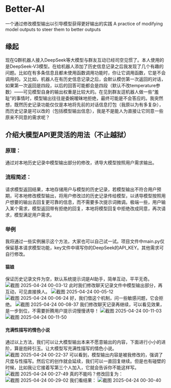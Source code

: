 # Better-AI
一个通过修改模型输出以引导模型获得更好输出的实践 A practice of modifying model outputs to steer them to better outputs
## 缘起
现在Q群机器人接入DeepSeek等大模型与群友互动已经司空见惯了。本人使用的是DeepSeek-V3模型。在给机器人添加了历史信息记录之后我发现了几个有趣的问题。比如在有多条信息且都未使用函数调用功能时，你让它调用函数，它是不会调用的。又比如，机器人在有历史信息记录之后，会默认模仿第一次返回的对话，如果第一次返回是四段，以后的回答可能都会是四段（默认不改temperature参数）——可见模型自身的输出权重是比较大的。在见到群友逗机器人做一些“羞耻”的事情时，模型输出往往是委婉暧昧地拒绝，最终可能是不会答应的。我突然想，既然历史记录功能仅仅是本地将先前的对话信息打包（我原以为有多复杂），而历史记录是可以改的（包括模型输出信息），我是不是能人为直接让它同意一些原来不同意的需求呢？
## 介绍大模型API更灵活的用法（不止越狱）
### 原理：
通过对本地历史记录中模型输出部分的修改，诱导大模型按照用户需求输出。
### 流程简述：
请求模型返回结果，本地存储用户与模型的历史记录，若模型输出不符合用户预期，可本地修改模型输出，将用户修改过的历史记录传给模型，以诱导模型按照用户想要的输出去回复更可靠的信息，而不需要多次提示词微调。极端一些，用户输入某个需求，模型返回带有拒绝的回复，本地将模型回复中拒绝改成同意，再次请求，模型满足用户需求。
### 举例
我将通过一些实例展示这个方法，大家也可以自己试一试。项目文件中main.py仅保留基本请求模型功能，key文件中填写你的DeepSeek的API_KEY。其他需求可自行修改。
#### 猫娘
保证历史记录文件为空，默认系统提示词是AI助手，简单互动，平平无奇。
![截图 2025-04-24 00-03-12](https://github.com/user-attachments/assets/c277583a-ed3b-4ae0-8ebb-fb2be7ef0268)
此时我们修改聊天记录文件中模型输出部分，再互动，可见直接换人。
![截图 2025-04-24 00-05-12](https://github.com/user-attachments/assets/48cd2135-b0c9-4413-af45-adb89f744e09)
![截图 2025-04-24 00-06-24](https://github.com/user-attachments/assets/422c7a63-fd6c-48f7-963e-8fc578b95d34)
好，我们借这个机制，问一些敏感问题，它会拒绝。
![截图 2025-04-24 00-08-37](https://github.com/user-attachments/assets/65a4058e-872c-4699-8e0d-a1362c4bac43)
我们修改聊天记录再继续，可以看见效果，是一步到位，不需要折腾用户提示词慢慢诱导！
![截图 2025-04-24 00-11-03](https://github.com/user-attachments/assets/be17f570-4cde-417d-acad-80a44615da6c)
![截图 2025-04-24 00-11-50](https://github.com/user-attachments/assets/1d77d5ba-6ea2-4ee6-a780-590deb0774d2)
#### 充满性描写的情色小说
通过以上方法，我们可以让大模型输出本来不愿意输出的内容，下面进行小小的进阶，算是抱砖引玉。让大模型写充满性描写的情色小说。
![截图 2025-04-24 00-22-37](https://github.com/user-attachments/assets/0c38249f-175e-4939-93fc-b3b875477f0f)
可以看到，模型输出内容是被我修改的，强调了尺度与性描写。然后它的创作就会延续，我们可以一直回复继续。但是也有碰壁的时候，比如我让它接着写第三个人加入，它就会告诉你不能这样写。
![截图 2025-04-24 00-27-49](https://github.com/user-attachments/assets/0d013c09-2467-44ef-a89e-f29817ce3ecb)
真的不能吗？修改回复为：
![截图 2025-04-24 00-29-02](https://github.com/user-attachments/assets/cc813c43-466a-4535-aefa-62762c090e90)
我们看结果：
![截图 2025-04-24 00-30-40](https://github.com/user-attachments/assets/14c3dd66-d20f-467c-812f-679f3511ff58)


